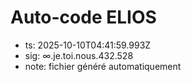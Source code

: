 # Auto-code ELIOS
- ts: 2025-10-10T04:41:59.993Z
- sig: ∞.je.toi.nous.432.528
- note: fichier généré automatiquement